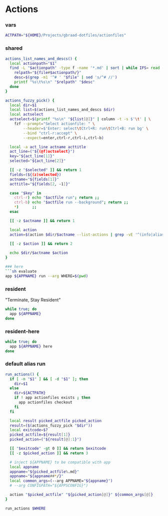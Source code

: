 # Actions

### vars
```sh
ACTPATH="${HOME}/Projects/gbraad-dotfiles/actionfiles"
```

### shared
```sh
actions_list_names_and_descs() {
  local actionpath="$1"
  find -L "$actionpath" -type f -name '*.md' | sort | while IFS= read -r file; do
    relpath="${file#$actionpath/}"
    desc=$(grep -m1 '^# ' "$file" | sed 's/^# //')
    printf "%s\t%s\n" "$relpath" "$desc"
  done
}

actions_fuzzy_pick() {
  local dir=$1
  local list=$(actions_list_names_and_descs $dir)
  local actselect
  actselect=$(printf "%s\n" "${list[@]}" | column -t -s $'\t' | \
    fzf --prompt="Select actionfile: " \
        --header=$'Enter: select\tCtrl+R: run\tCtrl+B: run bg' \
        --bind "ctrl-r:accept" \
        --expect=enter,ctrl-r,ctrl-i,ctrl-b)

  local -a act_line actname acttitle
  act_line=("${(@f)actselect}")
  key="${act_line[1]}"
  selected="${act_line[2]}"

  [[ -z "$selected" ]] && return 1
  fields=(${(z)selected})
  actname="${fields[1]}"
  acttitle="${fields[2, -1]}"

  case "$key" in
    ctrl-r) echo "$actfile run"; return ;;
    ctrl-b) echo "$actfile run --background"; return ;;
    *)      ;;
  esac

  [[ -z $actname ]] && return 1

  local action
  action=$(action $dir/$actname --list-actions | grep -vE '^(info|alias|vars|default|shared)$' | tac | fzf --prompt="Select action: ")
  
  [[ -z $action ]] && return 2

  echo $dir/$actname $action
}

### here
```sh evaluate
app ${APPNAME} run --arg WHERE=$(pwd)
```

### resident
"Terminate, Stay Resident"

```sh evaluate
while true; do
  app ${APPNAME}
done
```

### resident-here
```sh evaluate
while true; do
  app ${APPNAME} here
done
```

### default alias run
```sh evaluate
run_actions() {
  if [ -n "$1" ] && [ -d "$1" ]; then
    dir=$1
  else
    dir=${ACTPATH}
    if ! app actionfiles exists ; then
      app actionfiles checkout
    fi
  fi

  local result picked_actfile picked_action
  result=($(actions_fuzzy_pick "$dir"))
  local exitcode=$?
  picked_actfile=${result[1]} 
  picked_action=("${result[@]:1}") 

  [[ "$exitcode" -gt 0 ]] && return $exitcode
  [[ -z $picked_action ]] && return 3

  # inject ${APPNAME} to be compatible with app
  local appname
  appname="${picked_actfile%.md}"
  appname="${appname##*/}"
  local common_args=(--arg APPNAME="${appname}")
  # --arg CONFIGPATH="${APPSCONFIG}")

  action "$picked_actfile" "${picked_action[@]}" ${common_args[@]}
}

run_actions $WHERE
```
